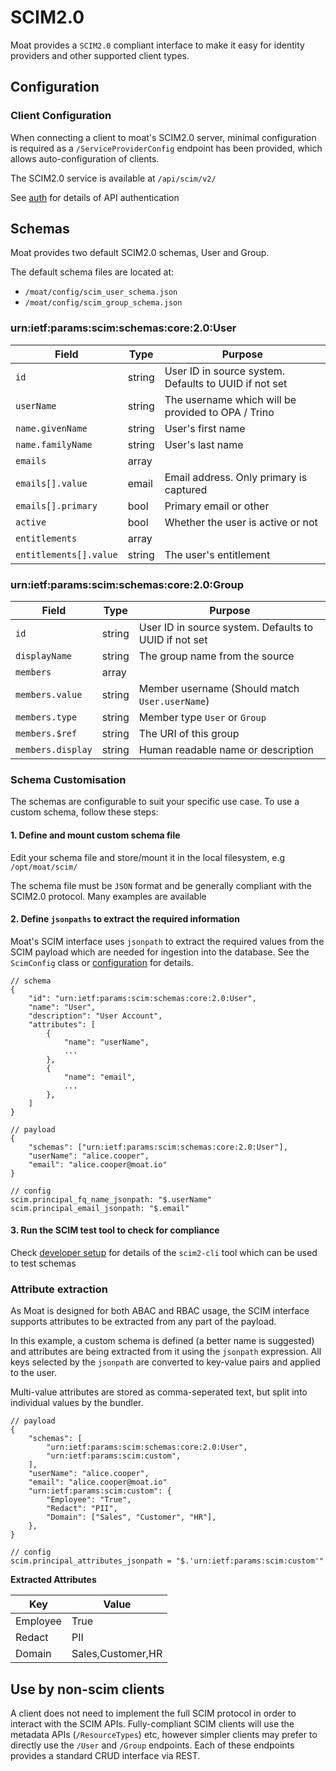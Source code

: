 # SCIM2.0
Moat provides a `SCIM2.0` compliant interface to make it easy for identity providers and other supported client types.

## Configuration
### Client Configuration
When connecting a client to moat's SCIM2.0 server, minimal configuration is required as a `/ServiceProviderConfig` 
endpoint has been provided, which allows auto-configuration of clients. 

The SCIM2.0 service is available at `/api/scim/v2/`

See [auth](../security/auth.md) for details of API authentication 

## Schemas
Moat provides two default SCIM2.0 schemas, User and Group. 

The default schema files are located at:

* `/moat/config/scim_user_schema.json`
* `/moat/config/scim_group_schema.json`

### urn:ietf:params:scim:schemas:core:2.0:User

| Field                  | Type   | Purpose                                               |
|------------------------|--------|-------------------------------------------------------|
| `id`                   | string | User ID in source system. Defaults to UUID if not set |
| `userName`             | string | The username which will be provided to OPA / Trino    |
| `name.givenName`       | string | User's first name                                     |
| `name.familyName`      | string | User's last name                                      |
| `emails`               | array  |                                                       |
| `emails[].value`       | email  | Email address. Only primary is captured               |
| `emails[].primary`     | bool   | Primary email or other                                |
| `active`               | bool   | Whether the user is active or not                     |
| `entitlements`         | array  |                                                       |
| `entitlements[].value` | string | The user's entitlement                                |



### urn:ietf:params:scim:schemas:core:2.0:Group

| Field             | Type   | Purpose                                               |
|-------------------|--------|-------------------------------------------------------|
| `id`              | string | User ID in source system. Defaults to UUID if not set |
| `displayName`     | string | The group name from the source                        |
| `members`         | array  |                                                       |
| `members.value`   | string | Member username (Should match `User.userName`)        |
| `members.type`    | string | Member type `User` or `Group`                         |
| `members.$ref`    | string | The URI of this group                                 |
| `members.display` | string | Human readable name or description                    |


### Schema Customisation
The schemas are configurable to suit your specific use case. To use a custom schema, follow these steps:

#### 1. Define and mount custom schema file
Edit your schema file and store/mount it in the local filesystem, e.g `/opt/moat/scim/`

The schema file must be `JSON` format and be generally compliant with the SCIM2.0 protocol. Many examples are available

#### 2. Define `jsonpaths` to extract the required information
Moat's SCIM interface uses `jsonpath` to extract the required values from the SCIM payload which are needed for ingestion
into the database. See the `ScimConfig` class or [configuration](../config/properties.md) for details.

```
// schema
{
    "id": "urn:ietf:params:scim:schemas:core:2.0:User",
    "name": "User",
    "description": "User Account",
    "attributes": [
        {
            "name": "userName",
            ...
        },
        {
            "name": "email",
            ...
        },
    ]
}

// payload
{
    "schemas": ["urn:ietf:params:scim:schemas:core:2.0:User"],
    "userName": "alice.cooper",
    "email": "alice.cooper@moat.io"
}

// config
scim.principal_fq_name_jsonpath: "$.userName"
scim.principal_email_jsonpath: "$.email"
```

#### 3. Run the SCIM test tool to check for compliance
Check [developer setup](../developer_setup.md) for details of the `scim2-cli` tool which can be used to test schemas

### Attribute extraction
As Moat is designed for both ABAC and RBAC usage, the SCIM interface supports attributes to be extracted from any part of the payload.

In this example, a custom schema is defined (a better name is suggested) and attributes are being extracted from it using the `jsonpath`
expression. All keys selected by the `jsonpath` are converted to key-value pairs and applied to the user.

Multi-value attributes are stored as comma-seperated text, but split into individual values by the bundler.

```
// payload
{
    "schemas": [
        "urn:ietf:params:scim:schemas:core:2.0:User",
        "urn:ietf:params:scim:custom",
    ],
    "userName": "alice.cooper",
    "email": "alice.cooper@moat.io"
    "urn:ietf:params:scim:custom": {
        "Employee": "True",
        "Redact": "PII",
        "Domain": ["Sales", "Customer", "HR"],
    },
}

// config
scim.principal_attributes_jsonpath = "$.'urn:ietf:params:scim:custom'"
```

**Extracted Attributes**

| Key          | Value             |
|--------------|-------------------|
| Employee     | True              |
| Redact       | PII               |
| Domain       | Sales,Customer,HR |



## Use by non-scim clients
A client does not need to implement the full SCIM protocol in order to interact with the SCIM APIs. Fully-compliant 
SCIM clients will use the metadata APIs (`/ResourceTypes`) etc, however simpler clients may prefer to directly use the
`/User` and `/Group` endpoints. Each of these endpoints provides a standard CRUD interface via REST.

